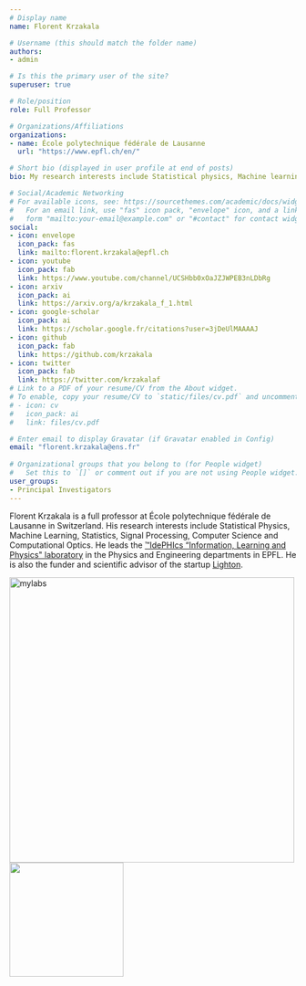```yaml
---
# Display name
name: Florent Krzakala

# Username (this should match the folder name)
authors:
- admin

# Is this the primary user of the site?
superuser: true

# Role/position
role: Full Professor

# Organizations/Affiliations
organizations:
- name: École polytechnique fédérale de Lausanne
  url: "https://www.epfl.ch/en/"

# Short bio (displayed in user profile at end of posts)
bio: My research interests include Statistical physics, Machine learning, Statistics, Probablity, Computer science, Signal processing and Computational optics. 

# Social/Academic Networking
# For available icons, see: https://sourcethemes.com/academic/docs/widgets/#icons
#   For an email link, use "fas" icon pack, "envelope" icon, and a link in the
#   form "mailto:your-email@example.com" or "#contact" for contact widget.
social:
- icon: envelope
  icon_pack: fas
  link: mailto:florent.krzakala@epfl.ch
- icon: youtube
  icon_pack: fab
  link: https://www.youtube.com/channel/UCSHbb0xOaJZJWPEB3nLDbRg
- icon: arxiv
  icon_pack: ai
  link: https://arxiv.org/a/krzakala_f_1.html
- icon: google-scholar
  icon_pack: ai
  link: https://scholar.google.fr/citations?user=3jDeUlMAAAAJ
- icon: github
  icon_pack: fab
  link: https://github.com/krzakala
- icon: twitter
  icon_pack: fab
  link: https://twitter.com/krzakalaf
# Link to a PDF of your resume/CV from the About widget.
# To enable, copy your resume/CV to `static/files/cv.pdf` and uncomment the lines below.  
# - icon: cv
#   icon_pack: ai
#   link: files/cv.pdf

# Enter email to display Gravatar (if Gravatar enabled in Config)
email: "florent.krzakala@ens.fr"
  
# Organizational groups that you belong to (for People widget)
#   Set this to `[]` or comment out if you are not using People widget.  
user_groups:
- Principal Investigators
---
```


Florent Krzakala is a full professor at École polytechnique fédérale
de Lausanne in Switzerland. His research interests include Statistical
Physics, Machine Learning, Statistics, Signal Processing, Computer
Science and Computational Optics. He leads the [™IdePHIcs “Information,
Learning and Physics" laboratory](https://www.epfl.ch/labs/idephics/) in the Physics and Engineering
departments in EPFL. He is also the funder and scientific advisor of
the startup [Lighton](http://www.lighton.ai).

<img
src="https://upload.wikimedia.org/wikipedia/commons/e/e2/EPFL_campus_2017.jpg"
alt="mylabs" width="500"/>
<img
src="https://upload.wikimedia.org/wikipedia/commons/thumb/f/f4/Logo_EPFL.svg/440px-Logo_EPFL.svg.png" width="200"/>



